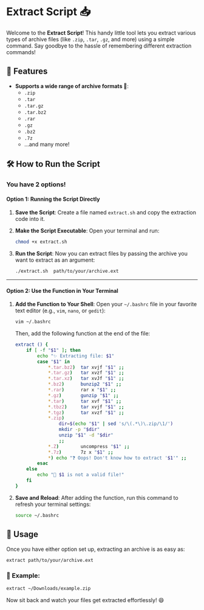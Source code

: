
#  Extract Script 📥

Welcome to the **Extract Script**! This handy little tool lets you extract various types of archive files (like `.zip`, `.tar`, `.gz`, and more) using a simple command. Say goodbye to the hassle of remembering different extraction commands!

## 🚀 Features

- **Supports a wide range of archive formats 📂**:
  - `.zip`
  - `.tar`
  - `.tar.gz`
  - `.tar.bz2`
  - `.rar`
  - `.gz`
  - `.bz2`
  - `.7z`
  - ...and many more!

## 🛠️ How to Run the Script

### You have 2 options!

#### Option 1: Running the Script Directly

1. **Save the Script**:
   Create a file named `extract.sh` and copy the extraction code into it.

2. **Make the Script Executable**:
   Open your terminal and run:
   ```bash
   chmod +x extract.sh
   ```

3. **Run the Script**:
   Now you can extract files by passing the archive you want to extract as an argument:
   ```bash
   ./extract.sh  path/to/your/archive.ext
   ```

---

#### Option 2: Use the Function in Your Terminal

1. **Add the Function to Your Shell**:
   Open your `~/.bashrc` file in your favorite text editor (e.g., `vim`, `nano`, or `gedit`):
   ```bash
   vim ~/.bashrc
   ```

   Then, add the following function at the end of the file:

   ```bash
   extract () {
       if [ -f "$1" ]; then
           echo "✨ Extracting file: $1"
           case "$1" in
               *.tar.bz2)  tar xvjf "$1" ;;
               *.tar.gz)   tar xvzf "$1" ;;
               *.tar.xz)   tar xvJf "$1" ;;
               *.bz2)      bunzip2 "$1" ;;
               *.rar)      rar x "$1" ;;
               *.gz)       gunzip "$1" ;;
               *.tar)      tar xvf "$1" ;;
               *.tbz2)     tar xvjf "$1" ;;
               *.tgz)      tar xvzf "$1" ;;
               *.zip)
                   dir=$(echo "$1" | sed 's/\(.*\)\.zip/\1/')
                   mkdir -p "$dir"
                   unzip "$1" -d "$dir"
                   ;;
               *.Z)        uncompress "$1" ;;
               *.7z)       7z x "$1" ;;
               *) echo "❓ Oops! Don't know how to extract '$1'" ;;
           esac
       else
           echo "🚫 $1 is not a valid file!"
       fi
   }
   ```

2. **Save and Reload**:
   After adding the function, run this command to refresh your terminal settings:
   ```bash
   source ~/.bashrc
   ```

## 📖 Usage

Once you have either option set up, extracting an archive is as easy as:

```bash
extract path/to/your/archive.ext
```

### 🎉 Example:

```bash
extract ~/Downloads/example.zip
```

Now sit back and watch your files get extracted effortlessly! 😄


